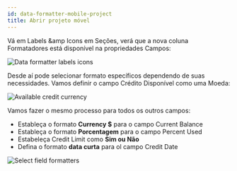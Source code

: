 ```yaml
---
id: data-formatter-mobile-project
title: Abrir projeto móvel
---
```


Vá em Labels &amp Icons em Seções, verá que a nova coluna Formatadores está disponível na propriedades Campos:

![Data formatter labels icons](assets/en/data-formatter/data-formatter-labels-icons.png)

Desde aí pode selecionar formato específicos dependendo de suas necessidades. Vamos definir o campo Crédito Disponível como uma Moeda:

![Available credit currency](assets/en/data-formatter/available-credit-currency.png)

Vamos fazer o mesmo processo para todos os outros campos:

* Estableça o formato **Currency $** para o campo Current Balance
* Estableça o formato **Porcentagem** para o campo Percent Used
* Estabeleça Credit Limit como **Sim ou Não**
* Defina o formato **data curta** para ol campo Credit Date

![Select field formatters](assets/en/data-formatter/select-field-formatters.png)
